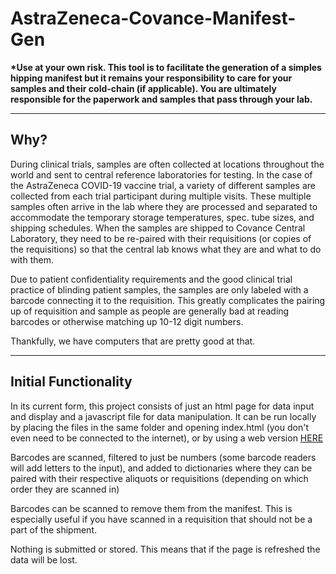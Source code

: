 # AstraZeneca-Covance-Manifest-Gen

**\*Use at your own risk. This tool is to facilitate the generation of a simples
hipping manifest but it remains your responsibility to care for your samples
and their cold-chain (if applicable). You are ultimately responsible for the
paperwork and samples that pass through your lab.**

___

## Why?

During clinical trials, samples are often collected at locations throughout
the world and sent to central reference laboratories for testing. In the case
of the AstraZeneca COVID-19 vaccine trial, a variety of different samples are
collected from each trial participant during multiple visits. These multiple
samples often arrive in the lab where they are processed and separated to
accommodate the temporary storage temperatures, spec. tube sizes, and shipping
schedules. When the samples are shipped to Covance Central Laboratory, they
need to be re-paired with their requisitions (or copies of the requisitions)
so that the central lab knows what they are and what to do with them. 

Due to patient confidentiality requirements and the good clinical trial
practice of blinding patient samples, the samples are only labeled with a
barcode connecting it to the requisition. This greatly complicates the pairing
up of requisition and sample as people are generally bad at reading barcodes
or otherwise matching up 10-12 digit numbers. 

Thankfully, we have computers that are pretty good at that. 

---
## Initial Functionality

In its current form, this project consists of just an html page for data input
and display and a javascript file for data manipulation. It can be run locally
by placing the files in the same folder and opening index.html (you don't even
need to be connected to the internet), or by using a web version [HERE](http://astrazeneca-covid19-shipping-manifest.s3-website-us-east-1.amazonaws.com/)

Barcodes are scanned, filtered to just be numbers (some barcode readers will
add letters to the input), and added to dictionaries where they can be paired
with their respective aliquots or requisitions (depending on which order they
are scanned in)

Barcodes can be scanned to remove them from the manifest. This is especially
useful if you have scanned in a requisition that should not be a part of the
shipment. 

Nothing is submitted or stored. This means that if the page is refreshed the
data will be lost. 
